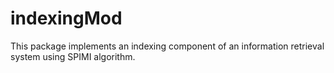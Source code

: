 # indexingMod
This package implements an indexing component of an information retrieval system using SPIMI algorithm.
